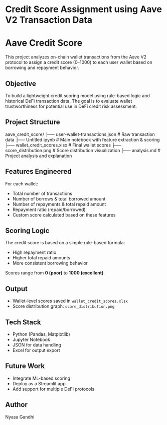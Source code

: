 # Credit Score Assignment using Aave V2 Transaction Data

# Aave Credit Score
This project analyzes on-chain wallet transactions from the Aave V2 protocol to assign a credit score (0–1000) to each user wallet based on borrowing and repayment behavior.

## Objective
To build a lightweight credit scoring model using rule-based logic and historical DeFi transaction data. The goal is to evaluate wallet trustworthiness for potential use in DeFi credit risk assessment.

## Project Structure
aave_credit_score/
├── user-wallet-transactions.json # Raw transaction data
├── Untitled.ipynb # Main notebook with feature extraction & scoring
├── wallet_credit_scores.xlsx # Final wallet scores
├── score_distribution.png # Score distribution visualization
├── analysis.md # Project analysis and explanation

## Features Engineered

For each wallet:
- Total number of transactions
- Number of borrows & total borrowed amount
- Number of repayments & total repaid amount
- Repayment ratio (repaid/borrowed)
- Custom score calculated based on these features

## Scoring Logic

The credit score is based on a simple rule-based formula:
- High repayment ratio
- Higher total repaid amounts
- More consistent borrowing behavior

Scores range from **0 (poor)** to **1000 (excellent)**.

## Output

- Wallet-level scores saved in `wallet_credit_scores.xlsx`
- Score distribution graph: `score_distribution.png`

##  Tech Stack

- Python (Pandas, Matplotlib)
- Jupyter Notebook
- JSON for data handling
- Excel for output export

## Future Work
- Integrate ML-based scoring
- Deploy as a Streamlit app
- Add support for multiple DeFi protocols

## Author
Nyasa Gandhi
